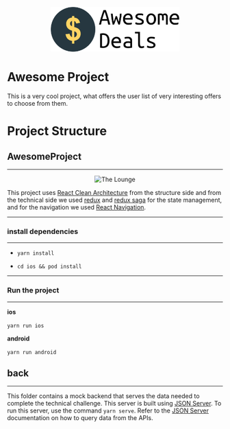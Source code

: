 <div align="center" >
	<img
		width="300"
		alt="The Lounge"
		src="./AwesomeProject/src/application/assets/logo.png">
</div>

# Awesome Project

This is a very cool project, what offers the user list of very interesting offers to choose from them.

# Project Structure

## AwesomeProject
---
<div align="center" >
	<img
		width="300"
		alt="The Lounge"
		src="./assets/app-review.gif">
</div>

This project uses [React Clean Architecture](https://dev.to/kpiteng/react-clean-architecture-114f) from the structure side and from the technical side we used [redux](https://redux.js.org/) and [redux saga](https://redux-saga.js.org/) for the state management, and for the navigation we used [React Navigation](https://reactnavigation.org/).

---
### install dependencies
___

- ``` yarn install ```

- ``` cd ios && pod install ```
---
### Run the project
___
 **ios**

 ``` yarn run ios ```

**android**
 
 ``` yarn run android ```


## back
---

This folder contains a mock backend that serves the data needed to complete the technical challenge. This server is built using [JSON Server](https://github.com/typicode/json-server). To run this server, use the command `yarn serve`.
Refer to the [JSON Server](https://github.com/typicode/json-server) documentation on how to query data from the APIs.
